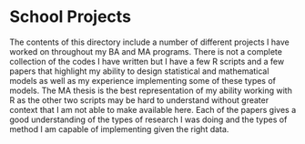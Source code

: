 # School Projects
The contents of this directory include a number of different projects I have worked on throughout my BA and MA programs.  There is not a complete collection of the codes I have written but I have a few R scripts and a few papers that highlight my ability to design statistical and mathematical models as well as my experience implementing some of these types of models.
The MA thesis is the best representation of my ability working with R as the other two scripts may be hard to understand without greater context that I am not able to make available here.  Each of the papers gives a good understanding of the types of research I was doing and the types of method I am capable of implementing given the right data.
